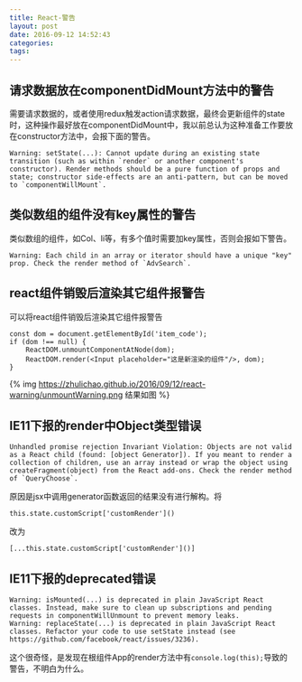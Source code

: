 ```yaml
---
title: React-警告
layout: post
date: 2016-09-12 14:52:43
categories:
tags:
---
```


## 请求数据放在componentDidMount方法中的警告

需要请求数据的，或者使用redux触发action请求数据，最终会更新组件的state时，这种操作最好放在componentDidMount中，我以前总认为这种准备工作要放在constructor方法中，会报下面的警告。
```
Warning: setState(...): Cannot update during an existing state transition (such as within `render` or another component's constructor). Render methods should be a pure function of props and state; constructor side-effects are an anti-pattern, but can be moved to `componentWillMount`.
```

## 类似数组的组件没有key属性的警告

类似数组的组件，如Col、li等，有多个值时需要加key属性，否则会报如下警告。
```
Warning: Each child in an array or iterator should have a unique "key" prop. Check the render method of `AdvSearch`.
```

## react组件销毁后渲染其它组件报警告

可以将react组件销毁后渲染其它组件报警告
```
const dom = document.getElementById('item_code');
if (dom !== null) {
    ReactDOM.unmountComponentAtNode(dom);
    ReactDOM.render(<Input placeholder="这是新渲染的组件"/>, dom);
}
```

{% img https://zhulichao.github.io/2016/09/12/react-warning/unmountWarning.png 结果如图 %}

## IE11下报的render中Object类型错误

```
Unhandled promise rejection Invariant Violation: Objects are not valid as a React child (found: [object Generator]). If you meant to render a collection of children, use an array instead or wrap the object using createFragment(object) from the React add-ons. Check the render method of `QueryChoose`.
```

原因是jsx中调用generator函数返回的结果没有进行解构。将
```
this.state.customScript['customRender']()
```
改为
```
[...this.state.customScript['customRender']()]
```

## IE11下报的deprecated错误

```
Warning: isMounted(...) is deprecated in plain JavaScript React classes. Instead, make sure to clean up subscriptions and pending requests in componentWillUnmount to prevent memory leaks.
Warning: replaceState(...) is deprecated in plain JavaScript React classes. Refactor your code to use setState instead (see https://github.com/facebook/react/issues/3236).
```

这个很奇怪，是发现在根组件App的render方法中有`console.log(this);`导致的警告，不明白为什么。